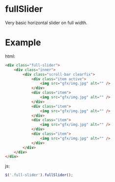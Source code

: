 # fullSlider

Very basic horizontal slider on full width.

# Example

html:

```html
<div class="full-slider">
	<div class="inner">
		<div class="scroll-bar clearfix">
			<div class="item active">
				<img src="gfx/img.jpg" alt="" />
			</div>
			<div class="item">
				<img src="gfx/img.jpg" alt="" />
			</div>
			<div class="item">
				<img src="gfx/img.jpg" alt="" />
			</div>
			<div class="item">
				<img src="gfx/img.jpg" alt="" />
			</div>
			<div class="item">
				<img src="gfx/img.jpg" alt="" />
			</div>
		</div>
	</div>
</div>
```

js:

```javascript
$('.full-slider').fullSlider();
```
